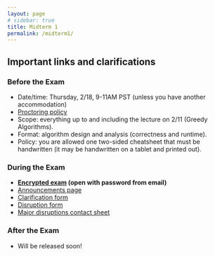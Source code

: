 ```yaml
---
layout: page
# sidebar: true
title: Midterm 1
permalink: /midterm1/
---
```


## Important links and clarifications

### Before the Exam

-   Date/time: Thursday, 2/18, 9-11AM PST (unless you have another accommodation)
-   [Proctoring policy](https://docs.google.com/document/d/1aNZnr5Rnz8CjHwIsEUPYlLwdPwJ8UPgpIAtYPhVbc8w/edit)
-   Scope: everything up to and including the lecture on 2/11 (Greedy Algorithms).
-   Format: algorithm design and analysis (correctness and runtime).
-   Policy: you are allowed one two-sided cheatsheet that must be handwritten (it may be handwritten on a tablet and printed out).

### During the Exam

-   **[Encrypted exam](https://drive.google.com/file/d/1JwaXOT3SzyfdYE3L_flp9JEXsJxDi6cU/view) (open with password from email)**
-   [Announcements page](https://announcements.cs61a.org/cs170-sp21-mt1)
-   [Clarification form](https://forms.gle/1zJrdRLatAMwqjNP9)
-   [Disruption form](https://forms.gle/pEiq1Y5dHWrCtG5x6)
-   [Major disruptions contact sheet](https://docs.google.com/spreadsheets/d/1HaHENWoIPGuW-SnUepGEW4abIrrgg5f6BmZ1q03NFr8/edit#gid=0)

### After the Exam

-   Will be released soon!
